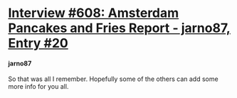 # [Interview #608: Amsterdam Pancakes and Fries Report - jarno87, Entry #20](https://www.theoryland.com/intvmain.php?i=608#20)

#### jarno87

So that was all I remember. Hopefully some of the others can add some more info for you all.

